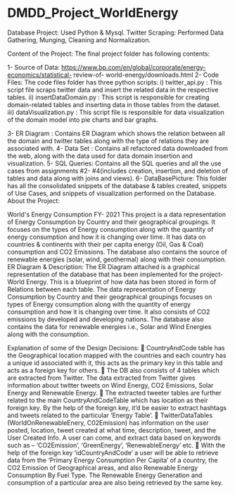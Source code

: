 # DMDD_Project_WorldEnergy
Database Project: Used Python &amp; Mysql. Twitter Scraping: Performed Data Gathering, Munging, Cleaning and Normalization. 

Content of the Project: The final project folder has following contents:

1- Source of Data: https://www.bp.com/en/global/corporate/energy-economics/statistical- review-of- world-energy/downloads.html
2- Code Files: The code files folder has three python scripts:
i) twitter_api.py : This script file scraps twitter data and insert the related data in the respective tables.
ii) insertDataDomain.py : This script is responsible for creating domain-related tables and inserting data in those tables from the dataset.
iii) dataVisualization.py : This script file is responsible for data visualization of the domain model into pie charts and bar graphs.

3- ER Diagram : Contains ER Diagram which shows the relation between all the domain and twitter tables along with the type of relations they are associated with.
4- Data Set : Contains all refactored data downloaded from the web, along with the data used for data domain insertion and visualization.
5- SQL Queries: Contains all the SQL queries and all the use cases from assignments #2- #4(includes creation, insertion, and deletion of tables and data along with joins and views).
6- DataBasePicture: This folder has all the consolidated snippets of the database & tables created, snippets of Use Cases, and snippets of visualization performed on the Database.
About the Project:

World's Energy Consumption FY- 2021
This project is a data representation of Energy Consumption by Country and their geographical groupings. It focuses on the types of Energy consumption along with the quantity of energy consumption and how it is changing over time. It has data on countries & continents with their per capita energy (Oil, Gas & Coal) consumption and CO2 Emissions. The database also contains the source of renewable energies (solar, wind, geothermal) along with their consumption.
ER Diagram & Description:
The ER Diagram attached is a graphical representation of the database that has been implemented for the project- World Energy. This is a blueprint of how data has been stored in form of Relations between each table.
The data representation of Energy Consumption by Country and their geographical groupings focuses on types of Energy consumption along with the quantity of energy consumption and how it is changing over time. It also consists of CO2 emissions by developed and developing nations. The database also contains the data for renewable energies i.e., Solar and Wind Energies along with the consumption.
 
Explanation of some of the Design Decisions:
 CountryAndCode table has the Geographical location mapped with the countries and each country has a unique id associated with it, this acts as the primary key in this table and acts as a foreign key for others.
 The DB also consists of 4 tables which are extracted from Twitter. The data extracted from Twitter gives information about twitter tweets on Wind Energy, CO2 Emissions, Solar Energy and Renewable Energy.
 The extracted tweeter tables are further related to the main CountryAndCodeTable which has location as their foreign key. By the help of the foreign key, it’d be easier to extract hashtags and
tweets related to the particular ‘Energy Table’.
 TwitterDataTables (WorldOnRenewableEnery, C02Emission) has information on the user posted,
location, tweet created at what time, description, tweet, and the User Created Info. A user can come, and extract data based on keywords such as – ‘CO2Emission’, ‘GreenEnergy’, ‘RenewableEnergy’ etc.
 With the help of the foreign key ‘idCountryAndCode’ a user will be able to retrieve data from the ‘Primary Energy Consumption Per Capita’ of a country, the CO2 Emission of Geographical areas, and also Renewable Energy Consumption By Fuel Type. The Renewable Energy Generation and consumption of a particular area are also being retrieved by the same key.
